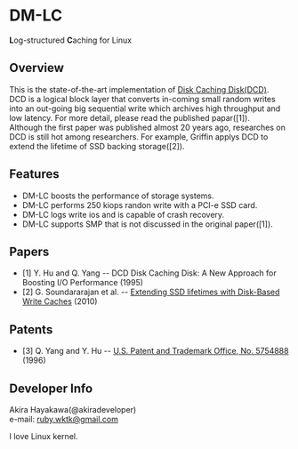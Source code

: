 # DM-LC
**L**og-structured **C**aching for Linux

## Overview
This is the state-of-the-art implementation of [Disk Caching Disk(DCD)](http://www.ele.uri.edu/research/hpcl/DCD/DCD.html).  
DCD is a logical block layer that 
converts in-coming small random writes 
into an out-going big sequential write
which archives high throughput and low latency.
For more detail, please read the published papar([1]).  
Although the first paper was published almost 20 years ago,
researches on DCD is still hot among researchers.
For example, Griffin applys DCD to 
extend the lifetime of SSD backing storage([2]).

## Features
* DM-LC boosts the performance of storage systems. 
* DM-LC performs 250 kiops randon write with a PCI-e SSD card. 
* DM-LC logs write ios and is capable of crash recovery. 
* DM-LC supports SMP that is not discussed in the original paper([1]).

## Papers
* [1] Y. Hu and Q. Yang -- DCD Disk Caching Disk: A New Approach for Boosting I/O Performance (1995)
* [2] G. Soundararajan et al. -- [Extending SSD lifetimes with Disk-Based Write Caches](http://research.microsoft.com/apps/pubs/?id=115352) (2010)

## Patents
* [3] Q. Yang and Y. Hu -- [U.S. Patent and Trademark Office, No. 5754888](http://patft.uspto.gov/netacgi/nph-Parser?Sect1=PTO1&Sect2=HITOFF&d=PALL&p=1&u=%2Fnetahtml%2FPTO%2Fsrchnum.htm&r=1&f=G&l=50&s1=5754888.PN.&OS=PN/5754888&RS=PN/5754888) (1996)

## Developer Info
Akira Hayakawa(@akiradeveloper)  
e-mail: ruby.wktk@gmail.com

I love Linux kernel.
